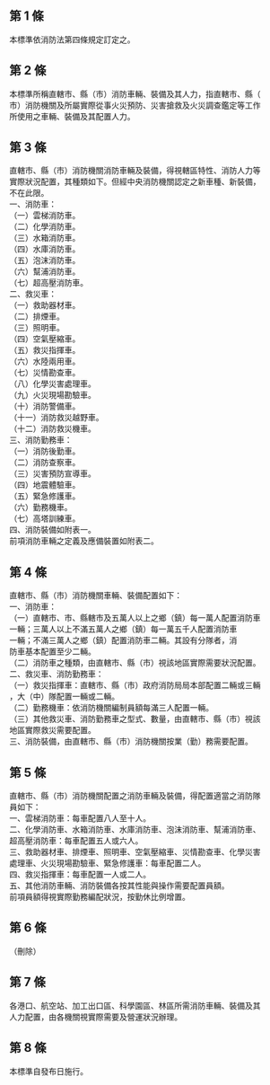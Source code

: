 第 1 條
-------
本標準依消防法第四條規定訂定之。

第 2 條
-------
本標準所稱直轄市、縣（市）消防車輛、裝備及其人力，指直轄市、縣（  
市）消防機關及所屬實際從事火災預防、災害搶救及火災調查鑑定等工作  
所使用之車輛、裝備及其配置人力。

第 3 條
-------
直轄市、縣（市）消防機關消防車輛及裝備，得視轄區特性、消防人力等  
實際狀況配置，其種類如下。但經中央消防機關認定之新車種、新裝備，  
不在此限。  
一、消防車：  
（一）雲梯消防車。  
（二）化學消防車。  
（三）水箱消防車。  
（四）水庫消防車。  
（五）泡沫消防車。  
（六）幫浦消防車。  
（七）超高壓消防車。  
二、救災車：  
（一）救助器材車。  
（二）排煙車。  
（三）照明車。  
（四）空氣壓縮車。  
（五）救災指揮車。  
（六）水陸兩用車。  
（七）災情勘查車。  
（八）化學災害處理車。  
（九）火災現場勘驗車。  
（十）消防警備車。  
（十一）消防救災越野車。  
（十二）消防救災機車。  
三、消防勤務車：  
（一）消防後勤車。  
（二）消防查察車。  
（三）災害預防宣導車。  
（四）地震體驗車。  
（五）緊急修護車。  
（六）勤務機車。  
（七）高塔訓練車。  
四、消防裝備如附表一。  
前項消防車輛之定義及應備裝置如附表二。

第 4 條
-------
直轄市、縣（市）消防機關車輛、裝備配置如下：  
一、消防車：  
（一）直轄市、市、縣轄市及五萬人以上之鄉（鎮）每一萬人配置消防車  
      一輛；三萬人以上不滿五萬人之鄉（鎮）每一萬五千人配置消防車  
      一輛；不滿三萬人之鄉（鎮）配置消防車二輛。其設有分隊者，消  
      防車基本配置至少二輛。  
（二）消防車之種類，由直轄市、縣（市）視該地區實際需要狀況配置。  
二、救災車、消防勤務車：  
（一）救災指揮車：直轄市、縣（市）政府消防局局本部配置二輛或三輛  
      ，大（中）隊配置一輛或二輛。  
（二）勤務機車：依消防機關編制員額每滿三人配置一輛。  
（三）其他救災車、消防勤務車之型式、數量，由直轄市、縣（市）視該  
      地區實際救災需要配置。  
三、消防裝備，由直轄市、縣（市）消防機關按業（勤）務需要配置。

第 5 條
-------
直轄市、縣（市）消防機關配置之消防車輛及裝備，得配置適當之消防隊  
員如下：  
一、雲梯消防車：每車配置八人至十人。   
二、化學消防車、水箱消防車、水庫消防車、泡沫消防車、幫浦消防車、  
    超高壓消防車：每車配置五人或六人。  
三、救助器材車、排煙車、照明車、空氣壓縮車、災情勘查車、化學災害  
    處理車、火災現場勘驗車、緊急修護車：每車配置二人。  
四、救災指揮車：每車配置一人或二人。   
五、其他消防車輛、消防裝備各按其性能與操作需要配置員額。   
前項員額得視實際勤務編配狀況，按勤休比例增置。

第 6 條
-------
（刪除）

第 7 條
-------
各港口、航空站、加工出口區、科學園區、林區所需消防車輛、裝備及其  
人力配置，由各機關視實際需要及營運狀況辦理。

第 8 條
-------
本標準自發布日施行。

